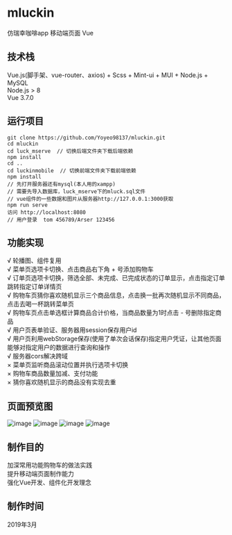 # mluckin
仿瑞幸咖啡app 移动端页面 Vue
## 技术栈
Vue.js(脚手架、vue-router、axios) + Scss + Mint-ui + MUI + Node.js + MySQL<br>
Node.js > 8<br>
Vue 3.7.0
## 运行项目
    git clone https://github.com/Yoyeo98137/mluckin.git
    cd mluckin
    cd luck_mserve  // 切换后端文件夹下载后端依赖
    npm install
    cd ..
    cd luckinmobile  // 切换前端文件夹下载前端依赖
    npm install
    // 先打开服务器还有mysql(本人用的xampp)
    // 需要先导入数据库，luck_mserve下的mluck.sql文件
    // vue组件的一些数据和图片从服务器http://127.0.0.1:3000获取
    npm run serve
    访问 http://localhost:8080
    // 用户登录  tom 456789/Arser 123456
## 功能实现
√ 轮播图、组件复用<br>
√ 菜单页选项卡切换、点击商品右下角 + 号添加购物车<br>
√ 订单页选项卡切换，筛选全部、未完成、已完成状态的订单显示，点击指定订单跳转指定订单详情页<br>
√ 购物车页猜你喜欢随机显示三个商品信息，点击换一批再次随机显示不同商品，点击去喝一杯跳转菜单页<br>
√ 购物车页点击单选框计算商品合计价格，当商品数量为1时点击 - 号删除指定商品<br>
√ 用户页表单验证、服务器用session保存用户id<br>
√ 用户页利用webStorage保存(使用了单次会话保存)指定用户凭证，让其他页面能够对指定用户的数据进行查询和操作<br>
√ 服务器cors解决跨域<br>
× 菜单页监听商品滚动位置并执行选项卡切换<br>
× 购物车商品数量加减、支付功能<br>
× 猜你喜欢随机显示的商品没有实现去重
## 页面预览图
![image](https://github.com/Yoyeo98137/mluckin/blob/master/img/01.png)
![image](https://github.com/Yoyeo98137/mluckin/blob/master/img/02.png)
![image](https://github.com/Yoyeo98137/mluckin/blob/master/img/03.png)
![image](https://github.com/Yoyeo98137/mluckin/blob/master/img/04.png)
## 制作目的
加深常用功能购物车的做法实践<br>
提升移动端页面制作能力<br>
强化Vue开发、组件化开发理念
## 制作时间
2019年3月
